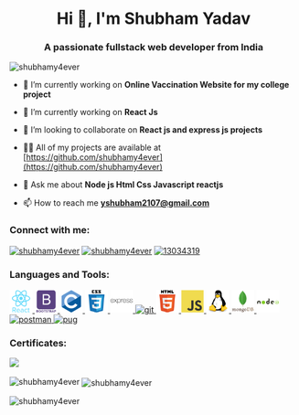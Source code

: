 <h1 align="center">Hi 👋, I'm Shubham Yadav</h1>
<h3 align="center">A passionate fullstack web developer from India</h3>

<p align="left"> <img src="https://komarev.com/ghpvc/?username=shubhamy4ever&label=Profile%20views&color=0e75b6&style=flat" alt="shubhamy4ever" /> </p>

- 🔭 I’m currently working on **Online Vaccination Website for my college project**

- 🌱 I’m currently working on **React Js**

- 👯 I’m looking to collaborate on **React js and express js projects**

- 👨‍💻 All of my projects are available at [https://github.com/shubhamy4ever](https://github.com/shubhamy4ever)

- 💬 Ask me about **Node js Html Css Javascript reactjs**

- 📫 How to reach me **yshubham2107@gmail.com**

<h3 align="left">Connect with me:</h3>
<p align="left">
<a href="https://codepen.io/shubhamy4ever" target="blank"><img align="center" src="https://raw.githubusercontent.com/rahuldkjain/github-profile-readme-generator/master/src/images/icons/Social/codepen.svg" alt="shubhamy4ever" height="30" width="40" /></a>
<a href="https://linkedin.com/in/shubhamy4ever" target="blank"><img align="center" src="https://raw.githubusercontent.com/rahuldkjain/github-profile-readme-generator/master/src/images/icons/Social/linked-in-alt.svg" alt="shubhamy4ever" height="30" width="40" /></a>
<a href="https://stackoverflow.com/users/13034319" target="blank"><img align="center" src="https://raw.githubusercontent.com/rahuldkjain/github-profile-readme-generator/master/src/images/icons/Social/stack-overflow.svg" alt="13034319" height="30" width="40" /></a>
<!-- <a href="https://www.codechef.com/users/not now" target="blank"><img align="center" src="https://cdn.jsdelivr.net/npm/simple-icons@3.1.0/icons/codechef.svg" alt="not now" height="30" width="40" /></a> -->
</p>

<h3 align="left">Languages and Tools:</h3>
<p align="left">
<!--   <a href="https://firebase.google.com/" target="_blank" rel="noreferrer"> <img src="https://www.vectorlogo.zone/logos/firebase/firebase-icon.svg" alt="firebase" width="40" height="40"/> </a>  -->
<!--   <a href="https://cloud.google.com" target="_blank" rel="noreferrer"> <img src="https://www.vectorlogo.zone/logos/google_cloud/google_cloud-icon.svg" alt="gcp" width="40" height="40"/> </a>  -->
  <a href="https://reactjs.org/" target="_blank" rel="noreferrer"> <img src="https://raw.githubusercontent.com/devicons/devicon/master/icons/react/react-original-wordmark.svg" alt="react" width="40" height="40"/> </a> <a href="https://getbootstrap.com" target="_blank"> <img src="https://raw.githubusercontent.com/devicons/devicon/master/icons/bootstrap/bootstrap-plain-wordmark.svg" alt="bootstrap" width="40" height="40"/> </a> <a href="https://www.cprogramming.com/" target="_blank"> <img src="https://raw.githubusercontent.com/devicons/devicon/master/icons/c/c-original.svg" alt="c" width="40" height="40"/> </a> <a href="https://www.w3schools.com/css/" target="_blank"> <img src="https://raw.githubusercontent.com/devicons/devicon/master/icons/css3/css3-original-wordmark.svg" alt="css3" width="40" height="40"/> </a> <a href="https://expressjs.com" target="_blank"> <img src="https://raw.githubusercontent.com/devicons/devicon/master/icons/express/express-original-wordmark.svg" alt="express" width="40" height="40"/> </a> <a href="https://git-scm.com/" target="_blank"> <img src="https://www.vectorlogo.zone/logos/git-scm/git-scm-icon.svg" alt="git" width="40" height="40"/> </a> <a href="https://www.w3.org/html/" target="_blank"> <img src="https://raw.githubusercontent.com/devicons/devicon/master/icons/html5/html5-original-wordmark.svg" alt="html5" width="40" height="40"/> </a> <a href="https://developer.mozilla.org/en-US/docs/Web/JavaScript" target="_blank"> <img src="https://raw.githubusercontent.com/devicons/devicon/master/icons/javascript/javascript-original.svg" alt="javascript" width="40" height="40"/> </a> <a href="https://www.linux.org/" target="_blank"> <img src="https://raw.githubusercontent.com/devicons/devicon/master/icons/linux/linux-original.svg" alt="linux" width="40" height="40"/> </a> <a href="https://www.mongodb.com/" target="_blank"> <img src="https://raw.githubusercontent.com/devicons/devicon/master/icons/mongodb/mongodb-original-wordmark.svg" alt="mongodb" width="40" height="40"/> </a> <a href="https://nodejs.org" target="_blank"> <img src="https://raw.githubusercontent.com/devicons/devicon/master/icons/nodejs/nodejs-original-wordmark.svg" alt="nodejs" width="40" height="40"/> </a> <a href="https://postman.com" target="_blank"> <img src="https://www.vectorlogo.zone/logos/getpostman/getpostman-icon.svg" alt="postman" width="40" height="40"/> </a> <a href="https://pugjs.org" target="_blank"> <img src="https://cdn.worldvectorlogo.com/logos/pug.svg" alt="pug" width="40" height="40"/> </a> </p>
<h3 align="left">Certificates:</h3>
<p><img src="	https://www.edx.org/static/2925e11e58507287f9cde48ca0154540/edX_-_Cloud_Computing_Core_.png"></p>

<p><img align="left" src="https://github-readme-stats.vercel.app/api/top-langs?username=shubhamy4ever&show_icons=true&locale=en&layout=compact" alt="shubhamy4ever" /></p>

<p>&nbsp;<img align="center" src="https://github-readme-stats.vercel.app/api?username=shubhamy4ever&show_icons=true&locale=en" alt="shubhamy4ever" /></p>

<p><img align="center" src="https://github-readme-streak-stats.herokuapp.com/?user=shubhamy4ever&" alt="shubhamy4ever" /></p>
